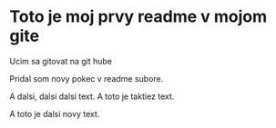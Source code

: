 # Toto je moj prvy readme v mojom gite

Ucim sa gitovat na git hube

Pridal som novy pokec v readme subore.

A dalsi, dalsi dalsi text.
A toto je taktiez text.

A toto je dalsi novy text.
